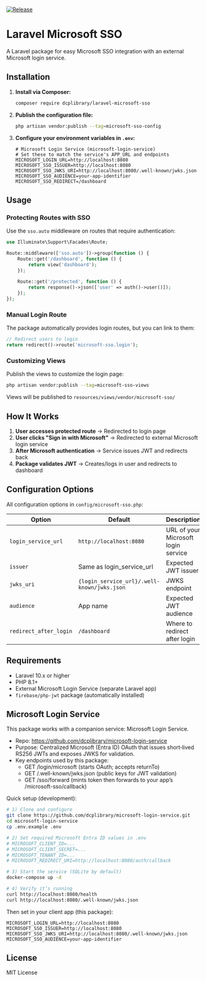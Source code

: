 [![Release](https://github.com/dcplibrary/laravel-microsoft-sso/actions/workflows/release.yml/badge.svg)](https://github.com/dcplibrary/laravel-microsoft-sso/actions/workflows/release.yml)
# Laravel Microsoft SSO

A Laravel package for easy Microsoft SSO integration with an external Microsoft login service.

## Installation

1. **Install via Composer:**
   ```bash
   composer require dcplibrary/laravel-microsoft-sso
   ```

2. **Publish the configuration file:**
   ```bash
   php artisan vendor:publish --tag=microsoft-sso-config
   ```

3. **Configure your environment variables in `.env`:**
   ```env
   # Microsoft Login Service (microsoft-login-service)
   # Set these to match the service's APP_URL and endpoints
   MICROSOFT_LOGIN_URL=http://localhost:8080
   MICROSOFT_SSO_ISSUER=http://localhost:8080
   MICROSOFT_SSO_JWKS_URI=http://localhost:8080/.well-known/jwks.json
   MICROSOFT_SSO_AUDIENCE=your-app-identifier
   MICROSOFT_SSO_REDIRECT=/dashboard
   ```

## Usage

### Protecting Routes with SSO

Use the `sso.auto` middleware on routes that require authentication:

```php
use Illuminate\Support\Facades\Route;

Route::middleware(['sso.auto'])->group(function () {
    Route::get('/dashboard', function () {
        return view('dashboard');
    });
    
    Route::get('/protected', function () {
        return response()->json(['user' => auth()->user()]);
    });
});
```

### Manual Login Route

The package automatically provides login routes, but you can link to them:

```php
// Redirect users to login
return redirect()->route('microsoft-sso.login');
```

### Customizing Views

Publish the views to customize the login page:

```bash
php artisan vendor:publish --tag=microsoft-sso-views
```

Views will be published to `resources/views/vendor/microsoft-sso/`

## How It Works

1. **User accesses protected route** → Redirected to login page
2. **User clicks "Sign in with Microsoft"** → Redirected to external Microsoft login service
3. **After Microsoft authentication** → Service issues JWT and redirects back
4. **Package validates JWT** → Creates/logs in user and redirects to dashboard

## Configuration Options

All configuration options in `config/microsoft-sso.php`:

| Option | Default | Description |
|--------|---------|-------------|
| `login_service_url` | `http://localhost:8080` | URL of your Microsoft login service |
| `issuer` | Same as login_service_url | Expected JWT issuer |
| `jwks_uri` | `{login_service_url}/.well-known/jwks.json` | JWKS endpoint |
| `audience` | App name | Expected JWT audience |
| `redirect_after_login` | `/dashboard` | Where to redirect after login |

## Requirements

- Laravel 10.x or higher
- PHP 8.1+
- External Microsoft Login Service (separate Laravel app)
- `firebase/php-jwt` package (automatically installed)

## Microsoft Login Service

This package works with a companion service: Microsoft Login Service.
- Repo: https://github.com/dcplibrary/microsoft-login-service
- Purpose: Centralized Microsoft (Entra ID) OAuth that issues short‑lived RS256 JWTs and exposes JWKS for validation.
- Key endpoints used by this package:
  - GET /login/microsoft (starts OAuth; accepts returnTo)
  - GET /.well-known/jwks.json (public keys for JWT validation)
  - GET /sso/forward (mints token then forwards to your app’s /microsoft-sso/callback)

Quick setup (development):
```bash
# 1) Clone and configure
git clone https://github.com/dcplibrary/microsoft-login-service.git
cd microsoft-login-service
cp .env.example .env

# 2) Set required Microsoft Entra ID values in .env
# MICROSOFT_CLIENT_ID=...
# MICROSOFT_CLIENT_SECRET=...
# MICROSOFT_TENANT_ID=...
# MICROSOFT_REDIRECT_URI=http://localhost:8080/auth/callback

# 3) Start the service (SQLite by default)
docker-compose up -d

# 4) Verify it’s running
curl http://localhost:8080/health
curl http://localhost:8080/.well-known/jwks.json
```

Then set in your client app (this package):
```env
MICROSOFT_LOGIN_URL=http://localhost:8080
MICROSOFT_SSO_ISSUER=http://localhost:8080
MICROSOFT_SSO_JWKS_URI=http://localhost:8080/.well-known/jwks.json
MICROSOFT_SSO_AUDIENCE=your-app-identifier
```

## License

MIT License
